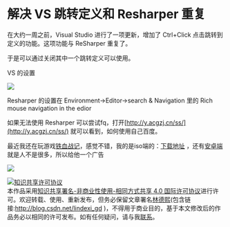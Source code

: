 
# 解决 VS 跳转定义和 Resharper 重复

在大约一周之前，Visual Studio 进行了一项更新，增加了 Ctrl+Click 点击跳转到定义的功能。这项功能与 ReSharper 重复了。

<!--more-->


<!-- CreateTime:2018/8/14 17:35:06 -->


<!-- 标签：Resharper -->

于是可以通过关闭其中一个跳转定义可以使用。

VS 的设置

![](http://cdn.lindexi.site/34fdad35-5dfe-a75b-2b4b-8c5e313038e2%2F2017117145631.jpg)

Resharper 的设置在 Environment->Editor->search & Navigation 里的 Rich mouse navigation in the edior

如果无法使用 Resharper 可以尝试fq，打开[http://y.acgzj.cn/ss/](http://y.acgzj.cn/ss/) 就可以看到，如何使用自己百度。

最近我还在玩游戏[铁血战记](http://m.94wan.cn//games/2017-10-13/40968.html)，感觉不错，我的是iso端的：[下载地址](http://m.94wan.cn/tg/index.php?tuiId=6317) ，还有[安卓端](http://m.94wan.cn/tg/index.php?tuiId=6316)就是人不是很多，所以给他一个广告

![](http://cdn.lindexi.site/34fdad35-5dfe-a75b-2b4b-8c5e313038e2%2F2017117185240.jpg)

 




<a rel="license" href="http://creativecommons.org/licenses/by-nc-sa/4.0/"><img alt="知识共享许可协议" style="border-width:0" src="https://licensebuttons.net/l/by-nc-sa/4.0/88x31.png" /></a><br />本作品采用<a rel="license" href="http://creativecommons.org/licenses/by-nc-sa/4.0/">知识共享署名-非商业性使用-相同方式共享 4.0 国际许可协议</a>进行许可。欢迎转载、使用、重新发布，但务必保留文章署名[林德熙](http://blog.csdn.net/lindexi_gd)(包含链接:http://blog.csdn.net/lindexi_gd )，不得用于商业目的，基于本文修改后的作品务必以相同的许可发布。如有任何疑问，请与我[联系](mailto:lindexi_gd@163.com)。